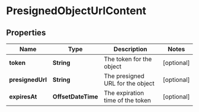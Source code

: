 

# PresignedObjectUrlContent


## Properties

| Name | Type | Description | Notes |
|------------ | ------------- | ------------- | -------------|
|**token** | **String** | The token for the object |  [optional] |
|**presignedUrl** | **String** | The presigned URL for the object |  [optional] |
|**expiresAt** | **OffsetDateTime** | The expiration time of the token |  [optional] |



